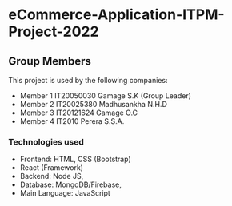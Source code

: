# eCommerce-Application-ITPM-Project-2022

## Group Members

This project is used by the following companies:

- Member 1 IT20050030 Gamage S.K (Group Leader)
- Member 2 IT20025380 Madhusankha N.H.D
- Member 3 IT20121624 Gamage O.C
- Member 4 IT2010 Perera S.S.A.
### Technologies used

- Frontend: HTML, CSS (Bootstrap)
- React (Framework)
- Backend: Node JS,
- Database: MongoDB/Firebase,
- Main Language: JavaScript

